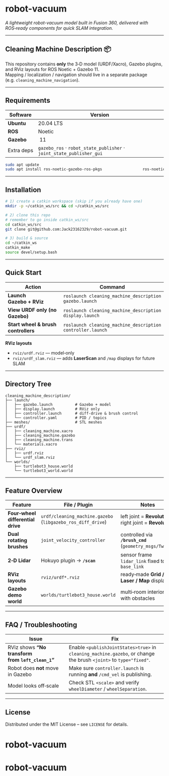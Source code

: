 # robot-vacuum

*A lightweight robot-vacuum model built in Fusion 360, delivered with ROS‑ready components for quick SLAM integration.*

---

## Cleaning Machine Description 📦

This repository contains **only** the 3‑D model (URDF/Xacro), Gazebo plugins, and RViz layouts for ROS Noetic + Gazebo 11.  
Mapping / localization / navigation should live in a separate package (e.g. `cleaning_machine_navigation`).

---

## Requirements
| Software | Version |
|----------|---------|
| **Ubuntu** | 20.04 LTS |
| **ROS** | Noetic |
| **Gazebo** | 11 |
| Extra deps | `gazebo_ros` · `robot_state_publisher` · `joint_state_publisher_gui` |

```bash
sudo apt update
sudo apt install ros-noetic-gazebo-ros-pkgs                  ros-noetic-robot-state-publisher                  ros-noetic-joint-state-publisher-gui
```

---

## Installation
```bash
# 1) create a catkin workspace (skip if you already have one)
mkdir -p ~/catkin_ws/src && cd ~/catkin_ws/src

# 2) clone this repo
# remember to go inside catkin_ws/src
cd catkin_ws/src
git clone git@github.com:Jack23162329/robot-vacuum.git

# 3) build & source
cd ~/catkin_ws
catkin_make
source devel/setup.bash
```

---

## Quick Start
| Action | Command |
|--------|---------|
| **Launch Gazebo + RViz** | `roslaunch cleaning_machine_description gazebo.launch` |
| **View URDF only (no Gazebo)** | `roslaunch cleaning_machine_description display.launch` |
| **Start wheel & brush controllers** | `roslaunch cleaning_machine_description controller.launch` |

**RViz layouts**  
* `rviz/urdf.rviz` — model‑only  
* `rviz/urdf_slam.rviz` — adds **LaserScan** and `/map` displays for future SLAM

---

## Directory Tree
```
cleaning_machine_description/
├── launch/
│   ├── gazebo.launch          # Gazebo + model
│   ├── display.launch         # RViz only
│   ├── controller.launch      # diff‑drive & brush control
│   └── controller.yaml        # PID / topics
├── meshes/                    # STL meshes
├── urdf/
│   ├── cleaning_machine.xacro
│   ├── cleaning_machine.gazebo
│   ├── cleaning_machine.trans
│   └── materials.xacro
├── rviz/
│   ├── urdf.rviz
│   └── urdf_slam.rviz
└── worlds/
    ├── turtlebot3_house.world
    └── turtlebot3_world.world
```

---

## Feature Overview
| Feature | File / Plugin | Notes |
|---------|---------------|-------|
| **Four‑wheel differential drive** | `urdf/cleaning_machine.gazebo` (`libgazebo_ros_diff_drive`) | left joint = **Revolute 7** · right joint = **Revolute 8** |
| **Dual rotating brushes** | `joint_velocity_controller` | controlled via **`/brush_cmd`** (`geometry_msgs/Twist`) |
| **2‑D Lidar** | Hokuyo plugin → **`/scan`** | sensor frame `lidar_link` fixed to `base_link` |
| **RViz layouts** | `rviz/urdf*.rviz` | ready‑made **Grid / Laser / Map** displays |
| **Gazebo demo world** | `worlds/turtlebot3_house.world` | multi‑room interior with obstacles |

---

## FAQ / Troubleshooting
| Issue | Fix |
|-------|-----|
| RViz shows **“No transform from `left_clean_1`”** | Enable `<publishJointStates>true>` in `cleaning_machine.gazebo`, or change the brush `<joint>` to `type="fixed"`. |
| Robot does **not** move in Gazebo | Make sure `controller.launch` is running **and** `/cmd_vel` is publishing. |
| Model looks off‑scale | Check STL `<scale>` and verify `wheelDiameter` / `wheelSeparation`. |

---

## License
Distributed under the MIT License – see `LICENSE` for details.
# robot-vacuum
# robot-vacuum
